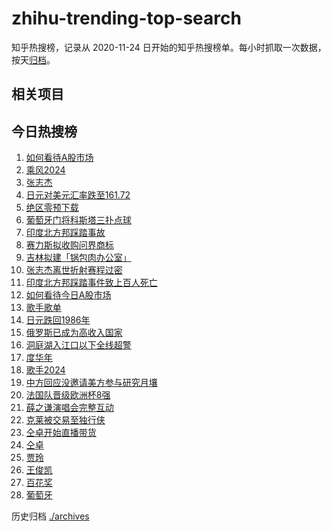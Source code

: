 # zhihu-trending-top-search

知乎热搜榜，记录从 2020-11-24
日开始的知乎热搜榜单。每小时抓取一次数据，按天[归档](./archives)。

## 相关项目

## 今日热搜榜

<!-- BEGIN -->
<!-- 最后更新时间 Fri Jul 05 2024 22:12:32 GMT+0800 (China Standard Time) -->

1. [如何看待A股市场](https://www.zhihu.com/search?q=如何看待A股市场)
1. [乘风2024](https://www.zhihu.com/search?q=乘风2024)
1. [张志杰](https://www.zhihu.com/search?q=张志杰)
1. [日元对美元汇率跌至161.72](https://www.zhihu.com/search?q=日元对美元汇率跌至161.72)
1. [绝区零预下载](https://www.zhihu.com/search?q=绝区零预下载)
1. [葡萄牙门将科斯塔三扑点球](https://www.zhihu.com/search?q=葡萄牙门将科斯塔三扑点球)
1. [印度北方邦踩踏事故](https://www.zhihu.com/search?q=印度北方邦踩踏事故)
1. [赛力斯拟收购问界商标](https://www.zhihu.com/search?q=赛力斯拟收购问界商标)
1. [吉林拟建「锅包肉办公室」](https://www.zhihu.com/search?q=吉林拟建「锅包肉办公室」)
1. [张志杰离世折射赛程过密](https://www.zhihu.com/search?q=张志杰离世折射赛程过密)
1. [印度北方邦踩踏事件致上百人死亡](https://www.zhihu.com/search?q=印度北方邦踩踏事件致上百人死亡)
1. [如何看待今日A股市场](https://www.zhihu.com/search?q=如何看待今日A股市场)
1. [歌手歌单](https://www.zhihu.com/search?q=歌手歌单)
1. [日元跌回1986年](https://www.zhihu.com/search?q=日元跌回1986年)
1. [俄罗斯已成为高收入国家](https://www.zhihu.com/search?q=俄罗斯已成为高收入国家)
1. [洞庭湖入江口以下全线超警](https://www.zhihu.com/search?q=洞庭湖入江口以下全线超警)
1. [度华年](https://www.zhihu.com/search?q=度华年)
1. [歌手2024](https://www.zhihu.com/search?q=歌手2024)
1. [中方回应没邀请美方参与研究月壤](https://www.zhihu.com/search?q=中方回应没邀请美方参与研究月壤)
1. [法国队晋级欧洲杯8强](https://www.zhihu.com/search?q=法国队晋级欧洲杯8强)
1. [薛之谦演唱会完整互动](https://www.zhihu.com/search?q=薛之谦演唱会完整互动)
1. [克莱被交易至独行侠](https://www.zhihu.com/search?q=克莱被交易至独行侠)
1. [仝卓开始直播带货](https://www.zhihu.com/search?q=仝卓开始直播带货)
1. [仝卓](https://www.zhihu.com/search?q=仝卓)
1. [贾玲](https://www.zhihu.com/search?q=贾玲)
1. [王俊凯](https://www.zhihu.com/search?q=王俊凯)
1. [百花奖](https://www.zhihu.com/search?q=百花奖)
1. [葡萄牙](https://www.zhihu.com/search?q=葡萄牙)

<!-- END -->

历史归档 [./archives](./archives)
